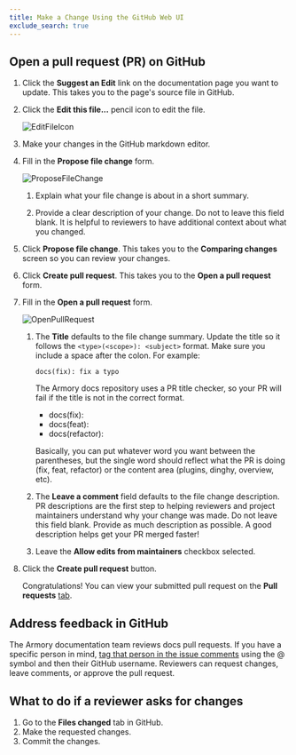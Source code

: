 ```yaml
---
title: Make a Change Using the GitHub Web UI
exclude_search: true
---
```


## Open a pull request (PR) on GitHub

1. Click the **Suggest an Edit** link on the documentation page you want to update. This takes you to the page's source file in GitHub.
1. Click the **Edit this file...** pencil icon to edit the file.

   ![EditFileIcon](/images/contribute/github-edit-file-icon.jpg)

1. Make your changes in the GitHub markdown editor.
1. Fill in the **Propose file change** form.

   ![ProposeFileChange](/images/contribute/github-propose-file-change-form.jpg)

   1. Explain what your file change is about in a short summary.

   2. Provide a clear description of your change. Do not to leave this field blank. It is helpful to reviewers to have additional context about what you changed.

1. Click **Propose file change**. This takes you to the **Comparing changes** screen so you can review your changes.

1. Click **Create pull request**. This takes you to the **Open a pull request** form.

1. Fill in the **Open a pull request** form.

   ![OpenPullRequest](/images/contribute/github-open-pull-request.jpg)

   1. The **Title** defaults to the file change summary. Update the title so it follows the `<type>(<scope>): <subject>` format. Make sure you include a space after the colon. For example:

      ```
      docs(fix): fix a typo
      ```

      The Armory docs repository uses a PR title checker, so your PR will fail if the title is not in the correct format.
      - docs(fix):
      - docs(feat):
      - docs(refactor):

      Basically, you can put whatever word you want between the parentheses, but the single word should reflect what the PR is doing (fix, feat, refactor) or the content area (plugins, dinghy, overview, etc).

   2. The **Leave a comment** field defaults to the file change description. PR descriptions are the first step to helping reviewers and project maintainers understand why your change was made. Do not leave this field blank. Provide as much description as possible. A good description helps get your PR merged faster!
   3. Leave the **Allow edits from maintainers** checkbox selected.

1. Click the **Create pull request** button.

   Congratulations! You can view your submitted pull request on the **Pull requests** [tab](https://github.com/armory/docs/pulls).

## Address feedback in GitHub

The Armory documentation team reviews docs pull requests. If you have a specific person in mind, [tag that person in the issue comments](https://github.blog/2011-03-23-mention-somebody-they-re-notified/) using the @ symbol and then their GitHub username. Reviewers can request changes, leave comments, or approve the pull request.

## What to do if a reviewer asks for changes

1. Go to the **Files changed** tab in GitHub.
1. Make the requested changes.
1. Commit the changes.


